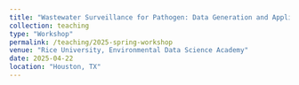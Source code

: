 ```yaml
---
title: "Wastewater Surveillance for Pathogen: Data Generation and Application"
collection: teaching
type: "Workshop"
permalink: /teaching/2025-spring-workshop
venue: "Rice University, Environmental Data Science Academy"
date: 2025-04-22
location: "Houston, TX"
---
```


